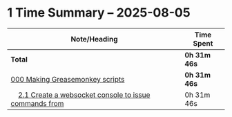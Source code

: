 # 1 Time Summary – 2025-08-05

|Note/Heading|Time Spent|
|------------|----------|
|**Total**|**0h 31m 46s**|
|[000 Making Greasemonkey scripts](../../../../../../lan/topics/tooling/web/entries/2025/000%20Making%20Greasemonkey%20scripts.md)|**0h 31m 46s**|
|    [2.1 Create a websocket console to issue commands from](../../../../../../lan/topics/tooling/web/entries/2025/000%20Making%20Greasemonkey%20scripts.md#21-create-a-websocket-console-to-issue-commands-from)|0h 31m 46s|
